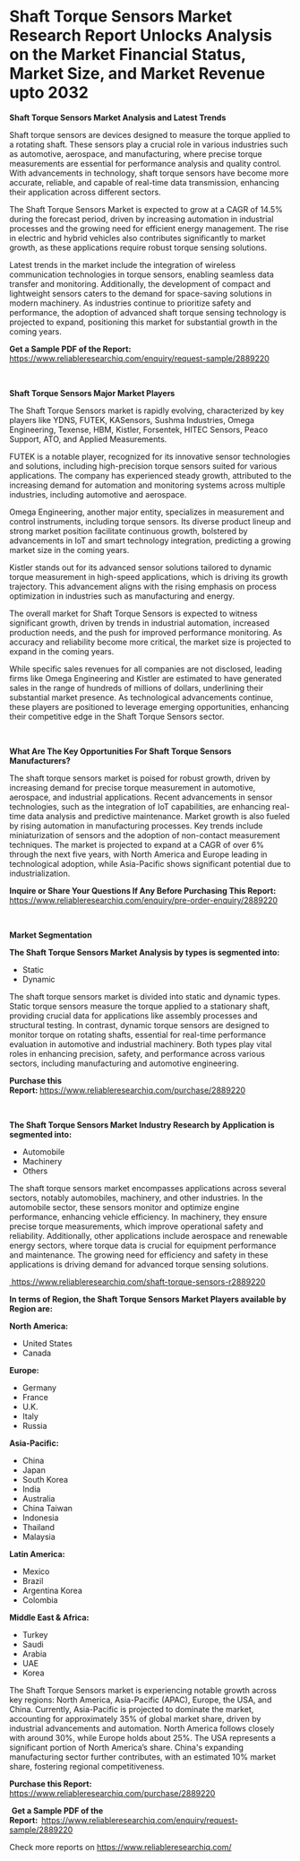 <p><h1>Shaft Torque Sensors Market Research Report Unlocks Analysis on the Market Financial Status, Market Size, and Market Revenue upto 2032</h1></p><p><strong>Shaft Torque Sensors Market Analysis and Latest Trends</strong></p>
<p><p>Shaft torque sensors are devices designed to measure the torque applied to a rotating shaft. These sensors play a crucial role in various industries such as automotive, aerospace, and manufacturing, where precise torque measurements are essential for performance analysis and quality control. With advancements in technology, shaft torque sensors have become more accurate, reliable, and capable of real-time data transmission, enhancing their application across different sectors.</p><p>The Shaft Torque Sensors Market is expected to grow at a CAGR of 14.5% during the forecast period, driven by increasing automation in industrial processes and the growing need for efficient energy management. The rise in electric and hybrid vehicles also contributes significantly to market growth, as these applications require robust torque sensing solutions.</p><p>Latest trends in the market include the integration of wireless communication technologies in torque sensors, enabling seamless data transfer and monitoring. Additionally, the development of compact and lightweight sensors caters to the demand for space-saving solutions in modern machinery. As industries continue to prioritize safety and performance, the adoption of advanced shaft torque sensing technology is projected to expand, positioning this market for substantial growth in the coming years.</p></p>
<p><strong>Get a Sample PDF of the Report:&nbsp;</strong> <a href="https://www.reliableresearchiq.com/enquiry/request-sample/2889220?utm_campaign=3347&utm_medium=2&utm_source=Github&utm_content=ia&utm_term=14032025&utm_id=shaft-torque-sensors">https://www.reliableresearchiq.com/enquiry/request-sample/2889220</a></p>
<p>&nbsp;</p>
<p><strong>Shaft Torque Sensors Major Market Players</strong></p>
<p><p>The Shaft Torque Sensors market is rapidly evolving, characterized by key players like YDNS, FUTEK, KASensors, Sushma Industries, Omega Engineering, Texense, HBM, Kistler, Forsentek, HITEC Sensors, Peaco Support, ATO, and Applied Measurements. </p><p>FUTEK is a notable player, recognized for its innovative sensor technologies and solutions, including high-precision torque sensors suited for various applications. The company has experienced steady growth, attributed to the increasing demand for automation and monitoring systems across multiple industries, including automotive and aerospace.</p><p>Omega Engineering, another major entity, specializes in measurement and control instruments, including torque sensors. Its diverse product lineup and strong market position facilitate continuous growth, bolstered by advancements in IoT and smart technology integration, predicting a growing market size in the coming years.</p><p>Kistler stands out for its advanced sensor solutions tailored to dynamic torque measurement in high-speed applications, which is driving its growth trajectory. This advancement aligns with the rising emphasis on process optimization in industries such as manufacturing and energy.</p><p>The overall market for Shaft Torque Sensors is expected to witness significant growth, driven by trends in industrial automation, increased production needs, and the push for improved performance monitoring. As accuracy and reliability become more critical, the market size is projected to expand in the coming years.</p><p>While specific sales revenues for all companies are not disclosed, leading firms like Omega Engineering and Kistler are estimated to have generated sales in the range of hundreds of millions of dollars, underlining their substantial market presence. As technological advancements continue, these players are positioned to leverage emerging opportunities, enhancing their competitive edge in the Shaft Torque Sensors sector.</p></p>
<p>&nbsp;</p>
<p><strong>What Are The Key Opportunities For Shaft Torque Sensors Manufacturers?</strong></p>
<p><p>The shaft torque sensors market is poised for robust growth, driven by increasing demand for precise torque measurement in automotive, aerospace, and industrial applications. Recent advancements in sensor technologies, such as the integration of IoT capabilities, are enhancing real-time data analysis and predictive maintenance. Market growth is also fueled by rising automation in manufacturing processes. Key trends include miniaturization of sensors and the adoption of non-contact measurement techniques. The market is projected to expand at a CAGR of over 6% through the next five years, with North America and Europe leading in technological adoption, while Asia-Pacific shows significant potential due to industrialization.</p></p>
<p><strong>Inquire or Share Your Questions If Any Before Purchasing This Report:</strong> <a href="https://www.reliableresearchiq.com/enquiry/pre-order-enquiry/2889220?utm_campaign=3347&utm_medium=2&utm_source=Github&utm_content=ia&utm_term=14032025&utm_id=shaft-torque-sensors">https://www.reliableresearchiq.com/enquiry/pre-order-enquiry/2889220</a></p>
<p>&nbsp;</p>
<p><strong>Market Segmentation</strong></p>
<p><strong>The Shaft Torque Sensors Market Analysis by types is segmented into:</strong></p>
<p><ul><li>Static</li><li>Dynamic</li></ul></p>
<p><p>The shaft torque sensors market is divided into static and dynamic types. Static torque sensors measure the torque applied to a stationary shaft, providing crucial data for applications like assembly processes and structural testing. In contrast, dynamic torque sensors are designed to monitor torque on rotating shafts, essential for real-time performance evaluation in automotive and industrial machinery. Both types play vital roles in enhancing precision, safety, and performance across various sectors, including manufacturing and automotive engineering.</p></p>
<p><strong>Purchase this Report:&nbsp;</strong><a href="https://www.reliableresearchiq.com/purchase/2889220?utm_campaign=3347&utm_medium=2&utm_source=Github&utm_content=ia&utm_term=14032025&utm_id=shaft-torque-sensors">https://www.reliableresearchiq.com/purchase/2889220</a></p>
<p>&nbsp;</p>
<p><strong>The Shaft Torque Sensors Market Industry Research by Application is segmented into:</strong></p>
<p><ul><li>Automobile</li><li>Machinery</li><li>Others</li></ul></p>
<p><p>The shaft torque sensors market encompasses applications across several sectors, notably automobiles, machinery, and other industries. In the automobile sector, these sensors monitor and optimize engine performance, enhancing vehicle efficiency. In machinery, they ensure precise torque measurements, which improve operational safety and reliability. Additionally, other applications include aerospace and renewable energy sectors, where torque data is crucial for equipment performance and maintenance. The growing need for efficiency and safety in these applications is driving demand for advanced torque sensing solutions.</p></p>
<p><a href="https://www.reliableresearchiq.com/shaft-torque-sensors-r2889220?utm_campaign=3347&utm_medium=2&utm_source=Github&utm_content=ia&utm_term=14032025&utm_id=shaft-torque-sensors">&nbsp;https://www.reliableresearchiq.com/shaft-torque-sensors-r2889220</a></p>
<p><strong>In terms of Region, the Shaft Torque Sensors Market Players available by Region are:</strong></p>
<p>
    <p> <strong> North America: </strong>
        <ul>
            <li>United States</li>
            <li>Canada</li>
        </ul>
        </p> 
    <p> <strong> Europe: </strong>
        <ul>
            <li>Germany</li>
            <li>France</li>
            <li>U.K.</li>
            <li>Italy</li>
            <li>Russia</li>
        </ul>
        </p> 
    <p> <strong> Asia-Pacific: </strong>
        <ul>
            <li>China</li>
            <li>Japan</li>
            <li>South Korea</li>
            <li>India</li>
            <li>Australia</li>
            <li>China Taiwan</li>
            <li>Indonesia</li>
            <li>Thailand</li>
            <li>Malaysia</li>
        </ul>
        </p> 
    <p> <strong> Latin America: </strong>
        <ul>
            <li>Mexico</li>
            <li>Brazil</li>
            <li>Argentina Korea</li>
            <li>Colombia</li>
        </ul>
        </p> 
    <p> <strong> Middle East & Africa: </strong>
        <ul>
            <li>Turkey</li>
            <li>Saudi</li>
            <li>Arabia</li>
            <li>UAE</li>
            <li>Korea</li>
        </ul>
    </p>
    </p>
<p><p>The Shaft Torque Sensors market is experiencing notable growth across key regions: North America, Asia-Pacific (APAC), Europe, the USA, and China. Currently, Asia-Pacific is projected to dominate the market, accounting for approximately 35% of global market share, driven by industrial advancements and automation. North America follows closely with around 30%, while Europe holds about 25%. The USA represents a significant portion of North America’s share. China's expanding manufacturing sector further contributes, with an estimated 10% market share, fostering regional competitiveness.</p></p>
<p><strong>Purchase this Report: </strong><a href="https://www.reliableresearchiq.com/purchase/2889220?utm_campaign=3347&utm_medium=2&utm_source=Github&utm_content=ia&utm_term=14032025&utm_id=shaft-torque-sensors">https://www.reliableresearchiq.com/purchase/2889220</a></p>
<p>&nbsp;<strong>Get a Sample PDF of the Report:&nbsp;&nbsp;</strong><a href="https://www.reliableresearchiq.com/enquiry/request-sample/2889220?utm_campaign=3347&utm_medium=2&utm_source=Github&utm_content=ia&utm_term=14032025&utm_id=shaft-torque-sensors">https://www.reliableresearchiq.com/enquiry/request-sample/2889220</a></p>
<p><strong></strong></p>
<p>Check more reports on <a href="https://www.reliableresearchiq.com/?utm_campaign=3347&utm_medium=2&utm_source=Github&utm_content=ia&utm_term=14032025&utm_id=shaft-torque-sensors">https://www.reliableresearchiq.com/</a></p>